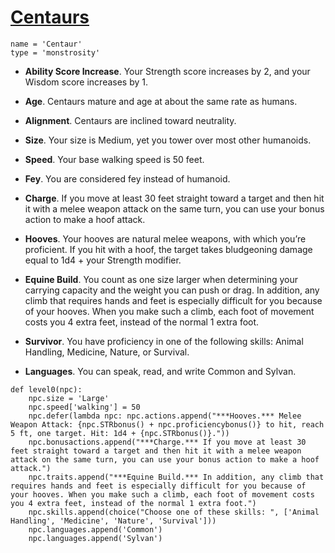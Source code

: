 # [Centaurs](../Creatures/Centaur.md)

```
name = 'Centaur'
type = 'monstrosity'
```

* **Ability Score Increase**. Your Strength score increases by 2, and your Wisdom score increases by 1.

* **Age**. Centaurs mature and age at about the same rate as humans.

* **Alignment**. Centaurs are inclined toward neutrality.

* **Size**. Your size is Medium, yet you tower over most other humanoids.

* **Speed**. Your base walking speed is 50 feet.

* **Fey**. You are considered fey instead of humanoid.

* **Charge**. If you move at least 30 feet straight toward a target and then hit it with a melee weapon attack on the same turn, you can use your bonus action to make a hoof attack.

* **Hooves**. Your hooves are natural melee weapons, with which you’re proficient. If you hit with a hoof, the target takes bludgeoning damage equal to 1d4 + your Strength modifier.

* **Equine Build**. You count as one size larger when determining your carrying capacity and the weight you can push or drag. In addition, any climb that requires hands and feet is especially difficult for you because of your hooves. When you make such a climb, each foot of movement costs you 4 extra feet, instead of the normal 1 extra foot.

* **Survivor**. You have proficiency in one of the following skills: Animal Handling, Medicine, Nature, or Survival.

* **Languages**. You can speak, read, and write Common and Sylvan.

```
def level0(npc):
    npc.size = 'Large'
    npc.speed['walking'] = 50
    npc.defer(lambda npc: npc.actions.append("***Hooves.*** Melee Weapon Attack: {npc.STRbonus() + npc.proficiencybonus()} to hit, reach 5 ft, one target. Hit: 1d4 + {npc.STRbonus()}."))
    npc.bonusactions.append("***Charge.*** If you move at least 30 feet straight toward a target and then hit it with a melee weapon attack on the same turn, you can use your bonus action to make a hoof attack.")
    npc.traits.append("***Equine Build.*** In addition, any climb that requires hands and feet is especially difficult for you because of your hooves. When you make such a climb, each foot of movement costs you 4 extra feet, instead of the normal 1 extra foot.")
    npc.skills.append(choice("Choose one of these skills: ", ['Animal Handling', 'Medicine', 'Nature', 'Survival']))
    npc.languages.append('Common')
    npc.languages.append('Sylvan')
```
